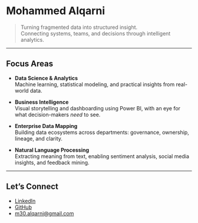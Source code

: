# Mohammed Alqarni

> Turning fragmented data into structured insight.  
> Connecting systems, teams, and decisions through intelligent analytics.

---

##  Focus Areas

* **Data Science & Analytics**  
  Machine learning, statistical modeling, and practical insights from real-world data.

* **Business Intelligence**  
  Visual storytelling and dashboarding using Power BI, with an eye for what decision-makers *need* to see.

* **Enterprise Data Mapping**  
  Building data ecosystems across departments: governance, ownership, lineage, and clarity.

* **Natural Language Processing**  
  Extracting meaning from text, enabling sentiment analysis, social media insights, and feedback mining.

---

##  Let’s Connect

*  [LinkedIn](https://linkedin.com/in/mohammed-ayidh-alqarni)  
*  [GitHub](https://github.com/Mohammed-Alqarni)  
*  [m30.alqarni@gmail.com](mailto:m30.alqarni@gmail.com)

